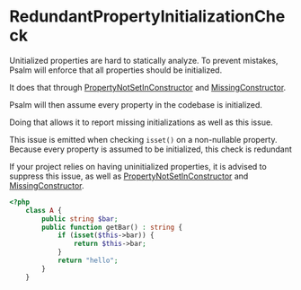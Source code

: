 # RedundantPropertyInitializationCheck

Unitialized properties are hard to statically analyze. To prevent mistakes, Psalm will enforce that all properties should be initialized.

It does that through [PropertyNotSetInConstructor](./PropertyNotSetInConstructor.md) and [MissingConstructor](./MissingConstructor.md).

Psalm will then assume every property in the codebase is initialized.

Doing that allows it to report missing initializations as well as this issue.

This issue is emitted when checking `isset()` on a non-nullable property. Because every property is assumed to be initialized, this check is redundant

If your project relies on having uninitialized properties, it is advised to suppress this issue, as well as [PropertyNotSetInConstructor](./PropertyNotSetInConstructor.md) and [MissingConstructor](./MissingConstructor.md).

```php
<?php
    class A {
        public string $bar;
        public function getBar() : string {
            if (isset($this->bar)) {
                return $this->bar;
            }
            return "hello";
        }
    }
```
